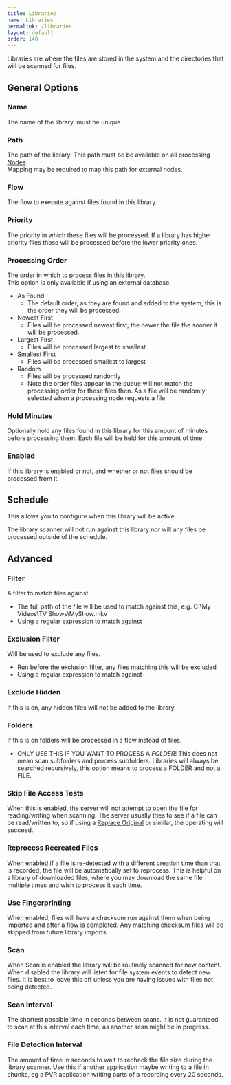 ```yaml
---
title: Libraries
name: Libraries
permalink: /libraries
layout: default
order: 140
---
```


Libraries are where the files are stored in the system and the directories that will be scanned for files.

## General Options

### Name
The name of the library, must be unique.

### Path
The path of the library.  This path must be be available on all processing [Nodes](/nodes).  
Mapping may be required to map this path for external nodes.

### Flow
The flow to execute against files found in this library.

### Priority
The priority in which these files will be processed.  If a library has higher priority files those will be processed before the lower priority ones.

### Processing Order
The order in which to process files in this library.   
This option is only available if using an external database.
- As Found
  - The default order, as they are found and added to the system, this is the order they will be processed.
- Newest First
  - Files will be processed newest first, the newer the file the sooner it will be processed.
- Largest First
  - Files will be processed largest to smallest
- Smallest First
  - Files will be processed smallest to largest
- Random
  - Files will be processed randomly
  - Note the order files appear in the queue will not match the processing order for these files then.  As a file will be randomly selected when a processing node requests a file.

### Hold Minutes
Optionally hold any files found in this library for this amount of minutes before processing them.  Each file will be held for this amount of time.

### Enabled
If this library is enabled or not, and whether or not files should be processed from it.

## Schedule
This allows you to configure when this library will be active.

The library scanner will not run against this library nor will any files be processed outside of the schedule.

## Advanced

### Filter
A filter to match files against.
- The full path of the file will be used to match against this, e.g. C:\My Videos\TV Shows\MyShow.mkv
- Using a regular expression to match against

### Exclusion Filter
Will be used to exclude any files.
- Run before the exclusion filter, any files matching this will be excluded
- Using a regular expression to match against

### Exclude Hidden
If this is on, any hidden files will not be added to the library.

### Folders
If this is on folders will be processed in a flow instead of files.
- ONLY USE THIS IF YOU WANT TO PROCESS A *FOLDER*!
This does not mean scan subfolders and process subfolders. Libraries will always be searched recursively, this option means to process a FOLDER and not a FILE.

### Skip File Access Tests
When this is enabled, the server will not attempt to open the file for reading/writing when scanning.
The server usually tries to see if a file can be read/written to, so if using a [Replace Original](/plugins/basic-nodes/replace-original) or similar, the operating will succeed.

### Reprocess Recreated Files
When enabled if a file is re-detected with a different creation time than that is recorded, the file will be automatically set to reprocess.
This is helpful on a library of downloaded files, where you may download the same file multiple times and wish to process it each time.

### Use Fingerprinting
When enabled, files will have a checksum run against them when being imported and after a flow is completed.  Any matching checksum files will be skipped from future library imports.

### Scan
When Scan is enabled the library will be routinely scanned for new content.
When disabled the library will listen for file system events to detect new files.
It is best to leave this off unless you are having issues with files not being detected.

### Scan Interval
The shortest possible time in seconds between scans.  It is not guaranteed to scan at this interval each time, as another scan might be in progress.

### File Detection Interval
The amount of time in seconds to wait to recheck the file size during the library scanner.  Use this if another application maybe writing to a file in chunks, eg a PVR application writing parts of a recording every 20 seconds.

